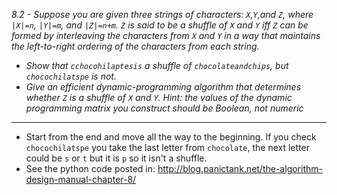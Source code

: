 *8.2 - Suppose you are given three strings of characters: `X`,`Y`,and `Z`, where `|X|=n`, `|Y|=m`, and `|Z|=n+m`. `Z` is said to be a shuffle of `X` and `Y` iff `Z` can be formed by interleaving the characters from `X` and `Y` in a way that maintains the left-to-right ordering of the characters from each string.*
- *Show that `cchocohilaptesis` a shuffle of `chocolateandchips`, but `chocochilatspe` is not.*
- *Give an efficient dynamic-programming algorithm that determines whether `Z` is a shuffle of `X` and `Y`. Hint: the values of the dynamic programming matrix you construct should be Boolean, not numeric*
***
- Start from the end and move all the way to the beginning. If you check `chocochilatspe` you take the last letter from `chocolate`, the next letter could be `s` or `t` but it is `p` so it isn't a shuffle.
- See the python code posted in: http://blog.panictank.net/the-algorithm-design-manual-chapter-8/
